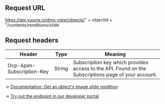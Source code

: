 ## Request URL
https://api.yuuvis.io/dms-view/objects/" + objectId + "/contents/renditions/slide

## Request headers
| Header                    | Type   | Meaning                                                                                             |
|---------------------------|--------|-----------------------------------------------------------------------------------------------------|
| Ocp-Apim-Subscription-Key | String | Subscription key which provides access to the API. Found on the Subscriptions page of your account. |

&rarr; [Documentation: Get an object's image slide rendition](https://github.com/yuuvis/Documentation/wiki/Rendition-requests)

&rarr; [Try out the endpoint in our developer portal](https://developer.yuuvis.com/Apis/Endpoints/dms-view-api)
